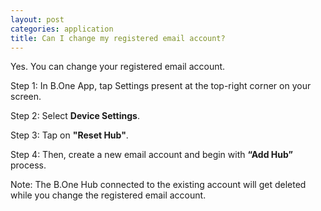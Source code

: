 ```yaml
---
layout: post
categories: application
title: Can I change my registered email account?
---
```


Yes. You can change your registered email account.

Step 1: In B.One App, tap Settings present at the top-right corner on your screen.

Step 2: Select **Device Settings**.

Step 3: Tap on **"Reset Hub"**.

Step 4: Then, create a new email account and begin with **“Add Hub”** process.

Note: The B.One Hub connected to the existing account will get deleted while you change the registered email account.